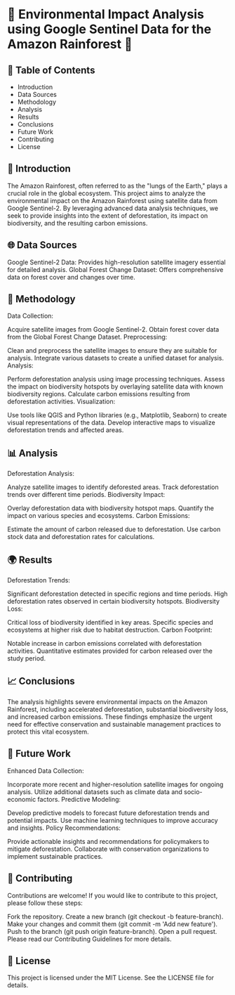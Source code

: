 # 🌿 Environmental Impact Analysis using Google Sentinel Data for the Amazon Rainforest 🌿

## 📖 Table of Contents
* Introduction
* Data Sources
* Methodology
* Analysis
* Results
* Conclusions
* Future Work
* Contributing
* License

## 🌱 Introduction
The Amazon Rainforest, often referred to as the "lungs of the Earth," plays a crucial role in the global ecosystem. This project aims to analyze the environmental impact on the Amazon Rainforest using satellite data from Google Sentinel-2. By leveraging advanced data analysis techniques, we seek to provide insights into the extent of deforestation, its impact on biodiversity, and the resulting carbon emissions.

## 🌐 Data Sources
Google Sentinel-2 Data: Provides high-resolution satellite imagery essential for detailed analysis.
Global Forest Change Dataset: Offers comprehensive data on forest cover and changes over time.
## 🔬 Methodology
Data Collection:

Acquire satellite images from Google Sentinel-2.
Obtain forest cover data from the Global Forest Change Dataset.
Preprocessing:

Clean and preprocess the satellite images to ensure they are suitable for analysis.
Integrate various datasets to create a unified dataset for analysis.
Analysis:

Perform deforestation analysis using image processing techniques.
Assess the impact on biodiversity hotspots by overlaying satellite data with known biodiversity regions.
Calculate carbon emissions resulting from deforestation activities.
Visualization:

Use tools like QGIS and Python libraries (e.g., Matplotlib, Seaborn) to create visual representations of the data.
Develop interactive maps to visualize deforestation trends and affected areas.
## 📊 Analysis
Deforestation Analysis:

Analyze satellite images to identify deforested areas.
Track deforestation trends over different time periods.
Biodiversity Impact:

Overlay deforestation data with biodiversity hotspot maps.
Quantify the impact on various species and ecosystems.
Carbon Emissions:

Estimate the amount of carbon released due to deforestation.
Use carbon stock data and deforestation rates for calculations.
## 🌍 Results
Deforestation Trends:

Significant deforestation detected in specific regions and time periods.
High deforestation rates observed in certain biodiversity hotspots.
Biodiversity Loss:

Critical loss of biodiversity identified in key areas.
Specific species and ecosystems at higher risk due to habitat destruction.
Carbon Footprint:

Notable increase in carbon emissions correlated with deforestation activities.
Quantitative estimates provided for carbon released over the study period.
## 📈 Conclusions
The analysis highlights severe environmental impacts on the Amazon Rainforest, including accelerated deforestation, substantial biodiversity loss, and increased carbon emissions. These findings emphasize the urgent need for effective conservation and sustainable management practices to protect this vital ecosystem.

## 🔮 Future Work
Enhanced Data Collection:

Incorporate more recent and higher-resolution satellite images for ongoing analysis.
Utilize additional datasets such as climate data and socio-economic factors.
Predictive Modeling:

Develop predictive models to forecast future deforestation trends and potential impacts.
Use machine learning techniques to improve accuracy and insights.
Policy Recommendations:

Provide actionable insights and recommendations for policymakers to mitigate deforestation.
Collaborate with conservation organizations to implement sustainable practices.

## 🤝 Contributing
Contributions are welcome! If you would like to contribute to this project, please follow these steps:

Fork the repository.
Create a new branch (git checkout -b feature-branch).
Make your changes and commit them (git commit -m 'Add new feature').
Push to the branch (git push origin feature-branch).
Open a pull request.
Please read our Contributing Guidelines for more details.

## 📜 License
This project is licensed under the MIT License. See the LICENSE file for details.
